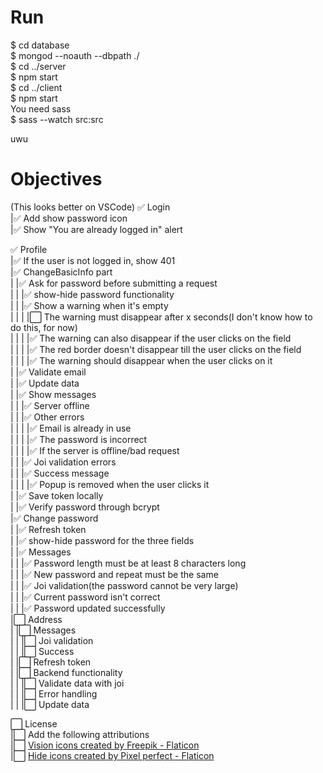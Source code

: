 # Run
$ cd database  
$ mongod --noauth --dbpath ./  
$ cd ../server  
$ npm start  
$ cd ../client  
$ npm start  
You need sass  
$ sass --watch src:src  

uwu

# Objectives
(This looks better on VSCode)
✅ Login  
|✅ Add show password icon  
|✅ Show "You are already logged in" alert

✅ Profile  
|✅ If the user is not logged in, show 401  
|✅ ChangeBasicInfo part  
| |✅ Ask for password before submitting a request  
| | |✅ show-hide password functionality  
| | |✅ Show a warning when it's empty  
| | | |⬜️ The warning must disappear after x seconds(I don't know how to do this, for now)  
| | | |✅ The warning can also disappear if the user clicks on the field  
| | | |✅ The red border doesn't disappear till the user clicks on the field  
| | | |✅ The warning should disappear when the user clicks on it  
| |✅ Validate email  
| |✅ Update data  
| |✅ Show messages  
| | |✅ Server offline  
| | |✅ Other errors  
| | | |✅ Email is already in use  
| | | |✅ The password is incorrect  
| | | |✅ If the server is offline/bad request  
| | |✅ Joi validation errors  
| | |✅ Success message  
| | | |✅ Popup is removed when the user clicks it  
| |✅ Save token locally  
| |✅ Verify password through bcrypt  
|✅ Change password  
| |✅ Refresh token  
| |✅ show-hide password for the three fields  
| |✅ Messages  
| | |✅ Password length must be at least 8 characters long  
| | |✅ New password and repeat must be the same  
| | |✅ Joi validation(the password cannot be very large)  
| | |✅ Current password isn't correct  
| | |✅ Password updated successfully  
|⬜️ Address  
| |⬜️ Messages  
| | |⬜️ Joi validation  
| | |⬜️ Success  
| |⬜ Refresh token  
| |⬜ Backend functionality  
| | |⬜ Validate data with joi  
| | |⬜ Error handling  
| | |⬜️ Update data  


⬜️ License  
|⬜️ Add the following attributions  
|⬜️ <a href="https://www.flaticon.com/free-icons/vision" title="vision icons">Vision icons created by Freepik - Flaticon</a>  
|⬜️ <a href="https://www.flaticon.com/free-icons/hide" title="hide icons">Hide icons created by Pixel perfect - Flaticon</a>
